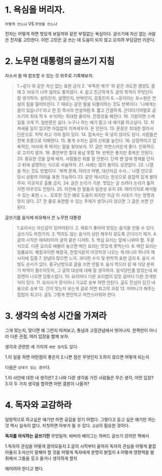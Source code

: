 # 1. 욕심을 버리자.

`어떻게 쓰느냐` VS `무엇을 쓰느냐`

전자는 어떻게 하면 멋있게 보일까와 같은 부질없는 욕심이다. 글쓰기에 자신 없는 사람은 전자를 고민한다. 이런 고민은 글 쓰는 데 도움이 되지 않고 오히려 부담감만 키운다. 

# 2. 노무현 대통령의 글쓰기 지침

자소서 쓸 때 참조할 수 있는 것 위주로 기록해보자.

> 1.~같다 와 같은 자신 없는 표현 금지
> 2. '부족한 제가' 와 같은 과도한 겸양도 결례
> 3. 비유가 너무 많아도 좋지않다.
> 4. 쉽고 친근하게
> 5. 글의 목적이 무엇인지 잘 생각하자. 설득인지, 설명인지, 반박인지, 감동인지
> 6. ~등이라는 포ㅛ현은 연설의 힘을 떨어뜨린다.
> 7. 때로는 같은 말을 되풀이하는 것도 반복이다. '나에게는 꿈이 있습니다'라고 한 킹 목사의 연설처럼
> 8. 짧고 간결하게. 군더더기야말로 글쓰기의 최대 적
> 9. 수식어는 최대한 줄이자. 진정성을 해친다.
> 10. 기왕이면 스케일을 크게
> 11. 일반론은 싫다. 누구나 하는 얘기 말고 내 얘기를 하고싶다.
> 12. 치켜세울 일이 있으면 아낌없이 치켜세우자. 돈 안든다.
> 13. 문장은 최대한 잘라서 단문으로. 탁탁 치고 가야 힘이 있다.
> 14. 접속사는 꼭 넣지 않아도 된다. 사람들은 전체 흐름으로 이해한다.
> 15. 통계 수치는 글의 신뢰를 높인다.
> 16. 상징적이고 압축적인, 머리에 콕 박히는 말을 찾아보자.
> 17. 글은 자연스러운게 좋다. 인위적으로 고치지 말자.
> 18. 중언부언 절대 용납 못함
> 19. 반복은 좋지만 중복은 안된다.
> 20. 중요한 것을 앞에 배치. 사람들은 뒤를 잘 안본다. 단락 맨 앞에 명제를 던지고 뒤에 설명하는 식으로 서술하자.
> 21. 사례는 많이 들어도 상관없다.
> 22. 나열을 하는 것도 방법이다. '북핵 문제, 이라크 파병, 대선자금 수사...' 나열 만으로 당시 상황의 어려움 표현 가능하다
> 23. 같은 메시지는 한곳으로 응집력 있게 몰아주자. 이곳저곳 출몰 금지.
> 24. 글은 논리가 기본. 멋있는 글 쓰려다 논리가 틀어지면 아무것도 안된다.
> 25. 이전에 한 말들과 일관성 유지
> 26. 여러가지로 해석될 수 있는 표현 ㄴㄴ. 모호한 것은 떄로 도움이 되지만 지금 이 시대가 가는 방향과 맞지 않다.
> 27. 한 줄로 표현할 수 있는 주제가 생각나지 않으면 그 글은 쓰면 안된다. 

글쓰기를 음식에 비유해서 쓴 노무현 대통령

> 1.요리사는 자신감이 있어야된다.
> 2. 재료가 좋아야 맛있는 음식을 만들 수 있다. 글쓰기도 마찬가지.
> 3. 먹지도 않는 음식이 상만 채우지 않도록 군더더기 제거.
> 4. 글의 시작은 애피타이저 글의 끝은 디저트.
> 5. 핵심 요리는 앞에 나와야 함. 두괄식으로. 다른 요리로 배불려 놓으면 메인 요리는 맛있게 못먹는다.
> 6. 메인 요리는 일품요리. 해장국이면 해장국, 한정식같이 이것저것 나오는 게 아니라 하나의 메시지에 집중
> 7. 양념이 많으면 느끼. 과다한 수식 및 현학적 표현 금지
> 8. 음식 서빙도 순서가 있다. 중구난방으로 글을 쓰면 안됨
> 9. 음식 먹으러 갈 때 식당 분위기 파악이 필수이듯이, 그 글의 대상에 대해 잘 생각하자. 일식당인줄 알았는데 짜장면이 나오면 당황스럽다.
> 10. 요리마다 다른 요리법이 있듯 글마다 다른 전개방식이 있다.
> 11. 요리사가 장식이나 기교로 승부 하면 안된다. 글도 진심이 담긴 내용으로 승부
> 12. 간이 맞는지 보는게 글로 치면 퇴고의 과정
> 13. 어머니가 해주는 집밥이 최고다. 글도 그렇게 편안하고 자연스러워야 한다.

# 3. 생각의 숙성 시간을 가져라

그게 맞는지, 맞다면 왜 그런지 따져보고, 통념과 고정관념에서 벗어나자. 한쪽만이 아니라 다른 관점, 여러 입장을 함께 보자.

생각과 관련한 세 가지의 `세번 원칙`도 있다. 

1.이 일을 하면 어떤점이 좋은지
2.나쁜 점은 무엇인지
3.하지 않으면 어떻게 되는지

다음은 `상대가 있는 경우`다.

1.이 사안에 대한 내 생각은?
2.나와 다른 생각을 가진 사람들은 무슨 생각, 어떤 입장?
3.이 두 가지 생각을 합하면 어떤 결론이 나올까?

# 4. 독자와 교감하라

일방적으로 하고싶은 얘기만 하면 공감을 얻기 어렵다. 그렇다고 듣고 싶은 얘기만 하는 것 역시 실속이 없다. 자칫하면 아부가 될 수 있다. `교감`이 필요한 것이다. 

**독자를 의식하는 글쓰기란** 무엇일까. 바버라 베이그는 하버드 글쓰기 강의란 책에서 

1.독자의 관심을 어떻게 끌어모을지
2.글의 시작부터 끝까지 독자의 관심을 어떻게 붙잡아둘지
3.자신이 말해야 할 것을 어떻게 독자에게 분명히 밝힐지
4.어떻게 영향력을 발휘해서 그들을 웃고 울거나 생각하게 할지

헤어려야 한다고 했다. 

